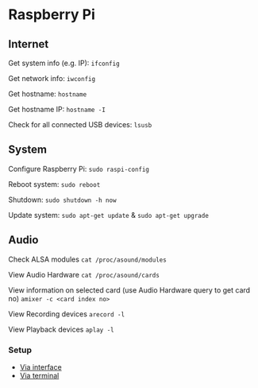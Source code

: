 # Raspberry Pi


## Internet
Get system info (e.g. IP): `ifconfig`

Get network info: `iwconfig`

Get hostname: `hostname`

Get hostname IP: `hostname -I`

Check for all connected USB devices: `lsusb`

## System

Configure Raspberry Pi: `sudo raspi-config`

Reboot system: `sudo reboot`

Shutdown: `sudo shutdown -h now`

Update system: `sudo apt-get update` & `sudo apt-get upgrade`

## Audio

Check ALSA modules `cat /proc/asound/modules`

View Audio Hardware `cat /proc/asound/cards`

View information on selected card (use Audio Hardware query to get card no) `amixer -c <card index no>`

View Recording devices `arecord -l`

View Playback devices `aplay -l`


### Setup
- [Via interface](http://youtu.be/sXDqMapgU_M)
- [Via terminal](http://www.maketecheasier.com/setup-wifi-on-raspberry-pi/)
